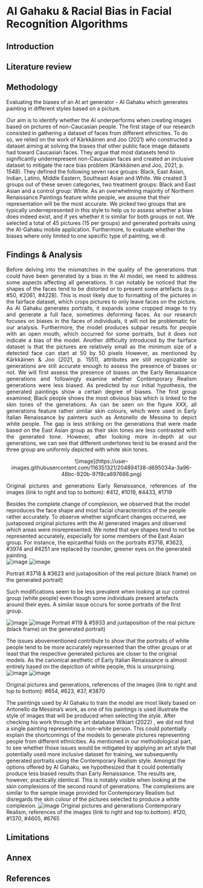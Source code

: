 # AI Gahaku & Racial Bias in Facial Recognition Algorithms

## Introduction

## Literature review

## Methodology

Evaluating the biases of an AI art generator - AI Gahaku which generates painting in different styles based on a picture.

Our aim is to identify whether the AI underperforms when creating images based on pictures of non-Caucasian people. The first stage of our research consisted in gathering a dataset of faces from different ethnicities. To do so, we relied on the work of Kärkkäinen and Joo (2021) who constructed a dataset aiming at solving the biases that other public face image datasets had toward Caucasian faces. They argue that most datasets tend to significantly underrepresent non-Caucasian faces and created an inclusive dataset to mitigate the race bias problem (Kärkkäinen and Joo, 2021, p. 1548). They defined the following seven race groups: Black, East Asian, Indian, Latino, Middle Eastern, Southeast Asian and White. We created 3 groups out of these seven categories, two treatment groups: Black and East Asian and a control group: White. As an overwhelming majority of Northern Renaissance Paintings feature white people, we assume that their representation will be the most accurate. We picked two groups that are typically underrepresented in this style to help us to assess whether a bias does indeed exist, and if yes whether it is similar for both groups or not. 
We selected a total of 45 pictures (15 per groups) and generated portraits using the AI-Gahaku mobile application. Furthermore, to evaluate whether the biases where only limited to one specific type of painting, we di


## Findings & Analysis
<p align="justify">
Before delving into the mismatches in the quality of the generations that could have been generated by a bias in the AI model, we need to address some aspects affecting all generations. It can notably be noticed that the shapes of the faces tend to be distorted or to present some artefacts (e.g.: #50, #2061, #4228). This is most likely due to formatting of the pictures in the fairface dataset, which crops pictures to only leave faces on the picture. As AI Gahaku generates portraits, it expands some cropped image to try and generate a full face, sometimes deforming faces. As our research focuses on biases in the faces of individuals, it will not be problematic for our analysis. Furthermore, the model produces subpar results for people with an open mouth, which occurred for some portraits, but it does not indicate a bias of the model. Another difficulty introduced by the fairface dataset is that the pictures are relatively small as the minimum size of a detected face can start at 50 by 50 pixels However, as mentioned by Kärkkäinen & Joo (2021, p. 1551), attributes are still recognizable so generations are still accurate enough to assess the presence of biases or not.
We will first assess the presence of biases on the Early Renaissance generations and followingly examine whether Contemporary Realism generations were less biased. As predicted by our initial hypothesis, the generated paintings show a certain degree of biases. The first group examined; Black people shows the most obvious bias which is linked to the skin tones of the generations. As can be seen on the figure XXX, all generations feature rather similar skin colours, which were used in Early Italian Renaissance by painters such as Antonello de Messina to depict white people. The gap is less striking on the generations that were made based on the East Asian group as their skin tones are less contrasted with the generated tone. However, after looking more in-depth at our generations, we can see that different undertones tend to be erased and the three group are uniformly depicted with white skin tones.
</p>

<p align="center">
![image](https://user-images.githubusercontent.com/116351321/204894138-d695034a-3a96-48bc-920b-97f8ca897686.png)
  </p>
<p align="justify">
Original pictures and generations Early Renaissance, references of the images (link to right and top to bottom): #412, #1019, #4433, #1719

Besides the complete change of complexion, we observed that the model reproduces the face shape and most facial characteristics of the people rather accurately. To observe whether significant changes occurred, we juxtaposed original pictures with the AI generated images and observed which areas were misrepresented. We noted that eye shapes tend to not be represented accurately, especially for some members of the East Asian group. For instance, the epicanthal folds on the portraits #3718, #3623, #3974 and #4251 are replaced by rounder, greener eyes on the generated painting.  
![image](https://user-images.githubusercontent.com/116351321/204894325-7d90ec91-94b0-4430-9006-180302246805.png)  ![image](https://user-images.githubusercontent.com/116351321/204894346-a17fbd2f-1650-47d2-9c17-791ab245ffeb.png)

Portrait #3718 & #3623 and juxtaposition of the real picture (black frame) on the generated portrait) 

Such modifications seem to be less prevalent when looking at our control group (white people) even though some individuals present artefacts around their eyes. A similar issue occurs for some portraits of the first group. 

![image](https://user-images.githubusercontent.com/116351321/204894487-36f17c35-891a-41b7-8f43-46b1d2532be9.png) ![image](https://user-images.githubusercontent.com/116351321/204894503-dc7beb2d-4b5c-4ab0-95eb-4845e063a035.png)
Portrait #119 & #5933 and juxtaposition of the real picture (black frame) on the generated portrait)

The issues abovementioned contribute to show that the portraits of white people tend to be more accurately represented than the other groups or at least that the respective generated pictures are closer to the original models. As the canonical aesthetic of Early Italian Renaissance is almost entirely based on the depiction of white people, this is unsurprising. 
![image](https://user-images.githubusercontent.com/116351321/204894619-9afc1aa3-442c-4972-b783-b84063b3e6cb.png)
![image](https://user-images.githubusercontent.com/116351321/204894632-081f48a2-8584-4f3d-b124-938652e0e3c5.png)
  
Original pictures and generations, references of the images (link to right and top to bottom): #654, #623, #37, #3870

The paintings used by AI Gahaku to train the model are most likely based on Antonello da Messina’s work, as one of his paintings is used illustrate the style of images that will be produced when selecting the style. After checking his work through the art database Wikiart (2022) , we did not find a single painting representing a non-white person. This could potentially explain the shortcomings of the models to generate pictures representing people from different ethnicities. 
As mentioned in our methodological part, to see whether those issues would be mitigated by applying an art style that potentially used more inclusive dataset for training, we subsequently generated portraits using the Contemporary Realism style. Amongst the options offered by AI Gahaku, we hypothesized that it could potentially produce less biased results than Early Renaissance. 
The results are, however, practically identical. This is notably visible when looking at the skin complexions of the second round of generations. The complexions are similar to the sample image provided for Contemporary Realism but disregards the skin colour of the pictures selected to produce a white complexion. 
![image](https://user-images.githubusercontent.com/116351321/204894727-a9b21dde-ffb5-4c5f-9427-a9b92efbe544.png)
Original pictures and generations Contemporary Realism, references of the images (link to right and top to bottom): #120, #1370, #4605, #6765
  </p>




## Limitations 

## Annex 

## References

